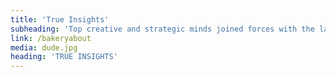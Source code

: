 ```yaml
---
title: 'True Insights'
subheading: 'Top creative and strategic minds joined forces with the largest crowd of consumers'
link: /bakeryabout
media: dude.jpg
heading: 'TRUE INSIGHTS'
---
```


